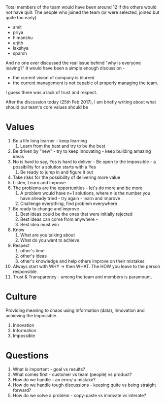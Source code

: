 Total members of the team would have been around 12 if the others would not have quit.
The people who joined the team (or were selected, joined but quite too early)
- amit
- priya
- himanshu
- arjith
- lakshya
- sparsh

And no one ever discussed the real issue behind "why is everyone leaving?"
it would have been a simple enough discussion - 
- the current vision of company is blurred
- the current management is not capable of properly managing the team.

I guess there was a lack of trust and respect.

After the discussion today (25th Feb 2017), I am briefly writing about what should our team's core values should be

# Values

1. Be a life long learner - keep learning
    1. Learn from the best and try to be the best
1. Be driven by "new" - try to keep innovating - keep building amazing ideas
1. No is hard to say, Yes is hard to deliver - Be open to the impossible - a possibility for a solution starts with a Yes
    1. Be ready to jump in and figure it out
1. Take risks for the possibility of delivering more value
1. Listen, Learn and Improve
1. The problems are the opportunities - let's do more and be more
    1. A problem would have n+1 solutions, where n is the number you have already tried - try again - learn and improve
    1. Challenge everything, find problem everywhere
1. Be ready to change and improve
    1. Best ideas could be the ones that were initially rejected
    1. Best ideas can come from anywhere - 
    1. Best idea must win
1. Know
    1. What are you talking about
    1. What do you want to achieve
1. Respect
    1. other's time
    1. other's ideas
    1. other's knowledge and help others improve on their mistakes
1. Always start with WHY -> then WHAT. The HOW you leave to the person responsible.
1. Trust & Transparency - among the team and members is paramount.

# Culture

Providing meaning to chaos using Information (data), Innovation and achieving the Impossible.

1. Innovation
1. Information
1. Impossible

# Questions

1. What is important - goal vs results?
1. What comes first - customer vs team (people) vs product?
1. How do we handle - an error/ a mistake?
1. How do we handle tough discussions - keeping quite vs being straight forward?
1. How do we solve a problem - copy-paste vs innovate vs interate?
